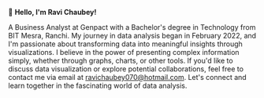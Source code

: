 👋 **Hello, I'm Ravi Chaubey!**

A Business Analyst at Genpact with a Bachelor's degree in Technology from BIT Mesra, Ranchi. My journey in data analysis began in February 2022, and I'm passionate about transforming data into meaningful insights through visualizations. I believe in the power of presenting complex information simply, whether through graphs, charts, or other tools. If you'd like to discuss data visualization or explore potential collaborations, feel free to contact me via email at [ravichaubey070@hotmail.com](mailto:ravichaubey070@hotmail.com). Let's connect and learn together in the fascinating world of data analysis.
